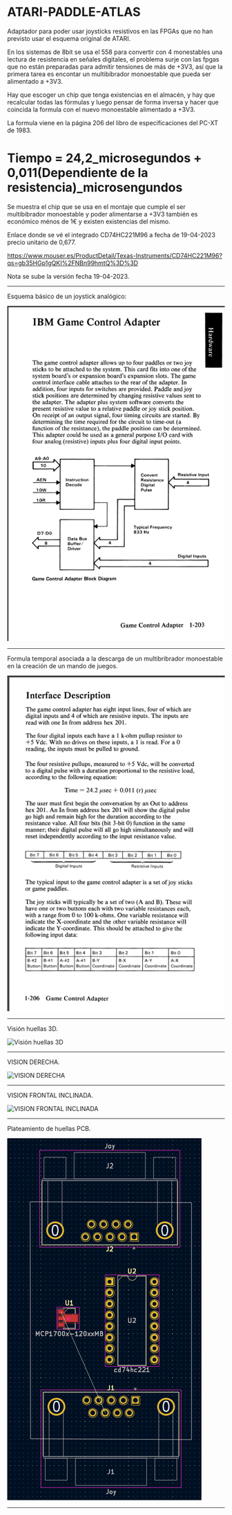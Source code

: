 # ATARI-PADDLE-ATLAS
   Adaptador para poder usar joysticks resistivos en las FPGAs que no han previsto usar el esquema original de ATARI.

   En los sistemas de 8bit se usa el 558 para convertir con 4 monestables una lectura de resistencia en señales digitales, el problema surje con las fpgas que no están preparadas para admitir tensiones de más de +3V3, así que la primera tarea es encontar un multibibrador monoestable que pueda ser alimentado a +3V3. 
   
   Hay que escoger un chip que tenga existencias en el almacén, y hay que recalcular todas las fórmulas y luego pensar de forma inversa y hacer que coincida la formula con el nuevo monoestable alimentado a +3V3.
   
   La formula viene en la página 206 del libro de especificaciones del PC-XT de 1983.
   
#   Tiempo = 24,2_microsegundos + 0,011(Dependiente de la resistencia)_microsengundos

   Se muestra el chip que se usa en el montaje que cumple el ser multibibrador monoestable y poder alimentarse a +3V3 también es económico ménos de 1€ y existen existencias del mismo.
   
   Enlace donde se vé el integrado CD74HC221M96 a fecha de 19-04-2023 precio unitario de 0,677.
   
   https://www.mouser.es/ProductDetail/Texas-Instruments/CD74HC221M96?qs=gb35HGp1gQKI%2FNBn99hmtQ%3D%3D

   Nota se sube la versión fecha 19-04-2023.

---

   Esquema básico de un joystick analógico:

![Esquema básico de un joystick analógico](https://github.com/AtlasFPGA/ATARI-PADDLE-ATLAS/blob/main/FOTOS/INFORMACI%C3%93N_JOY_ANAL%C3%93GICO_IBM.png)

---

   Formula temporal asociada a la descarga de un multibribrador monoestable en la creación de un mando de juegos.

![Formula temporal asociada a la descarga de un multibribrador monoestable en la creación de un mando de juegos](https://github.com/AtlasFPGA/ATARI-PADDLE-ATLAS/blob/main/FOTOS/INFORMACI%C3%93N_JOY_ANAL%C3%93GICO_IBM_FORMULA_TEMPORAL.png)

---

   Visión huellas 3D.

![Visión huellas 3D](https://github.com/AtlasFPGA/ATARI-PADDLE-ATLAS/blob/main/FOTOS/COMUNICACI%C3%93N_ATARI_PADDLE_ATLAS.jpg)

---

   VISION DERECHA.

![VISION DERECHA](https://github.com/AtlasFPGA/ATARI-PADDLE-ATLAS/blob/main/FOTOS/COMUNICACI%C3%93N_ATARI_PADDLE_ATLAS_DERECHA.jpg)

---

   VISION FRONTAL INCLINADA.
   
![VISION FRONTAL INCLINADA](https://github.com/AtlasFPGA/ATARI-PADDLE-ATLAS/blob/main/FOTOS/COMUNICACI%C3%93N_ATARI_PADDLE_ATLAS_FRONTAL_INCLINADA.jpg)

---

   Plateamiento de huellas PCB.

![Plateamiento de huellas PCB](https://github.com/AtlasFPGA/ATARI-PADDLE-ATLAS/blob/main/FOTOS/INICIO_PCB_ATARI-PADDLE-ATLAS.png)

---



